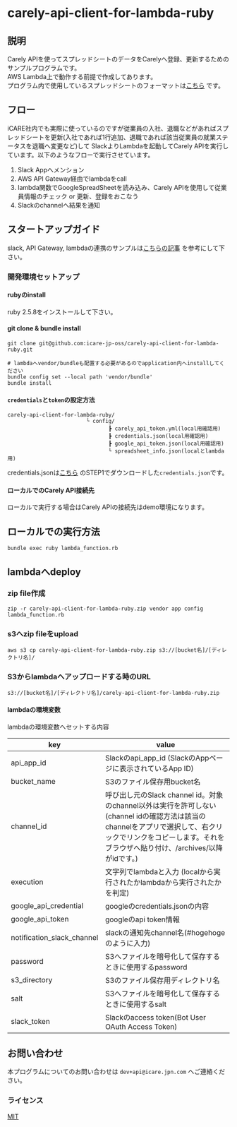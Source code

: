 # carely-api-client-for-lambda-ruby

## 説明
Carely APIを使ってスプレッドシートのデータをCarelyへ登録、更新するためのサンプルプログラムです。  
AWS Lambda上で動作する前提で作成してあります。  
プログラム内で使用しているスプレッドシートのフォーマットは[こちら](https://docs.google.com/spreadsheets/d/11HwYLKa38IuSA0XRHJb6yzDIcgBKX8TrnpVbTkWJ_fQ/edit#gid=0) です。

## フロー
iCARE社内でも実際に使っているのですが従業員の入社、退職などがあればスプレッドシートを更新(入社であれば1行追加、退職であれば該当従業員の就業ステータスを退職へ変更など)して
SlackよりLambdaを起動してCarely APIを実行しています。以下のようなフローで実行させています。  

1. Slack Appへメンション  
1. AWS API Gateway経由でlambdaをcall  
1. lambda関数でGoogleSpreadSheetを読み込み、Carely APIを使用して従業員情報のチェック or 更新、登録をおこなう  
1. Slackのchannelへ結果を通知  

## スタートアップガイド
slack, API Gateway, lambdaの連携のサンプルは[こちらの記事](https://qiita.com/nobuo_hirai/items/008fbf643726614d4a8e) を参考にして下さい。


### 開発環境セットアップ
#### rubyのinstall
ruby 2.5.8をインストールして下さい。

#### git clone & bundle install
```
git clone git@github.com:icare-jp-oss/carely-api-client-for-lambda-ruby.git
```

```
# lambdaへvendor/bundleも配置する必要があるのでapplication内へinstallしてください
bundle config set --local path 'vendor/bundle'
bundle install
```

#### `credentials`と`token`の設定方法  
```
carely-api-client-for-lambda-ruby/
                         └ config/
                                ┣ carely_api_token.yml(local用確認用)
                                ┣ credentials.json(local用確認用)
                                ┣ google_api_token.json(local用確認用)
                                └ spreadsheet_info.json(localとlambda用)

```
credentials.jsonは[こちら](https://developers.google.com/sheets/api/quickstart/ruby) のSTEP1でダウンロードした`credentials.json`です。  


#### ローカルでのCarely API接続先
ローカルで実行する場合はCarely APIの接続先はdemo環境になります。  


## ローカルでの実行方法
```
bundle exec ruby lambda_function.rb
```

## lambdaへdeploy

### zip file作成
```
zip -r carely-api-client-for-lambda-ruby.zip vendor app config lambda_function.rb
```

### s3へzip fileをupload
```
aws s3 cp carely-api-client-for-lambda-ruby.zip s3://[bucket名]/[ディレクトリ名]/
```

### S3からlambdaへアップロードする時のURL
```
s3://[bucket名]/[ディレクトリ名]/carely-api-client-for-lambda-ruby.zip
```


#### lambdaの環境変数
lambdaの環境変数へセットする内容  

| key | value |
| ---- | ---- |
| api_app_id | Slackのapi_app_id (SlackのAppページに表示されているApp ID) |
| bucket_name | S3のファイル保存用bucket名 |
| channel_id | 呼び出し元のSlack channel id。対象のchannel以外は実行を許可しない(channel idの確認方法は該当のchannelをアプリで選択して、右クリックでリンクをコピーします。それをブラウザへ貼り付け、/archives/以降がidです。) |
| execution | 文字列でlambdaと入力 (localから実行されたかlambdaから実行されたかを判定) |
| google_api_credential | googleのcredentials.jsonの内容 |
| google_api_token | googleのapi token情報 |
| notification_slack_channel | slackの通知先channel名(#hogehogeのように入力) |
| password | S3へファイルを暗号化して保存するときに使用するpassword |
| s3_directory | S3のファイル保存用ディレクトリ名 |
| salt | S3へファイルを暗号化して保存するときに使用するsalt |
| slack_token | Slackのaccess token(Bot User OAuth Access Token) |

## お問い合わせ
本プログラムについてのお問い合わせは `dev+api@icare.jpn.com` へご連絡ください。

### ライセンス
[MIT](https://github.com/icare-jp-oss/carely-api-client-for-lambda-ruby/blob/master/LICENSE)
